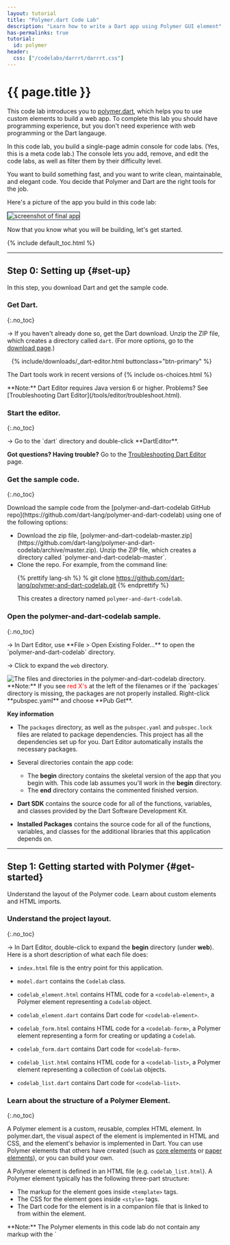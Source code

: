 ```yaml
---
layout: tutorial
title: "Polymer.dart Code Lab"
description: "Learn how to write a Dart app using Polymer GUI element"
has-permalinks: true
tutorial:
  id: polymer
header:
  css: ["/codelabs/darrrt/darrrt.css"]
---
```


# {{ page.title }}

This code lab introduces you to [polymer.dart](/polymer/),
which helps you to use custom elements to build a web app.
To complete this lab you should have programming experience,
but you don't need experience
with web programming or the Dart langauge.

In this code lab, you build a single-page admin console for code labs.
(Yes, this is a meta code lab.) The console lets you add, remove,
and edit the code labs, as well as filter them by their difficulty level.

You want to build something fast, and you want to write clean,
maintainable, and elegant code. You decide that Polymer and Dart are
the right tools for the job.

Here's a picture of the app you build in this code lab:

<img style="border:1px solid #021a40;" src="images/final-app.png" alt="screenshot of final app"/>

Now that you know what you will be building, let's get started.

{% include default_toc.html %}

---

## Step 0: Setting up {#set-up}

In this step, you download Dart and get the sample code.

### Get Dart.
{:.no_toc}

<div class="trydart-step-details" markdown="1">

&rarr; If you haven't already done so, get the Dart download.
Unzip the ZIP file, which creates a directory called `dart`.
(For more options, go to the [download page](/tools/download.html).)

<!-- style here is a hack to remove the arrow, which was only partially
     showing-->

<div style="padding-left: 10px">
{% include/downloads/_dart-editor.html buttonclass="btn-primary" %}
</div>

<p class="os-choices" markdown="1">
  The Dart tools work in recent versions of
  {% include os-choices.html %}
</p>
</div>

<aside class="alert alert-info" markdown="1">
**Note:** Dart Editor requires Java version 6 or higher.
Problems? See [Troubleshooting Dart Editor](/tools/editor/troubleshoot.html).
</aside>

### Start the editor.
{:.no_toc}

<div class="trydart-step-details" markdown="1">
&rarr; Go to the `dart` directory and double-click **DartEditor**.

**Got questions? Having trouble?** Go to the 
[Troubleshooting Dart Editor](/tools/editor/troubleshoot.html) page.
</div>

### Get the sample code.
{:.no_toc}

<div class="trydart-step-details" markdown="1">
Download the sample code from the
[polymer-and-dart-codelab GitHub repo](https://github.com/dart-lang/polymer-and-dart-codelab)
using one of the following options:

<ul markdown="1">
<li markdown="1">
  Download the zip file,
  [polymer-and-dart-codelab-master.zip](https://github.com/dart-lang/polymer-and-dart-codelab/archive/master.zip).
  Unzip the ZIP file, which creates a directory called
  `polymer-and-dart-codelab-master`.
</li>

<li markdown="1">
  Clone the repo. For example, from the command line:

{% prettify lang-sh %}
% git clone https://github.com/dart-lang/polymer-and-dart-codelab.git
{% endprettify %}

This creates a directory named `polymer-and-dart-codelab`.
</li>
</ul>

</div>

### Open the polymer-and-dart-codelab sample.
{:.no_toc}

<div class="trydart-step-details" markdown="1">
&rarr; In Dart Editor, use **File > Open Existing Folder...** to open
the `polymer-and-dart-codelab` directory.

&rarr; Click to expand the `web` directory.
</div>

<div class="row"> <div class="col-md-7" markdown="1">

<img src="images/filesanddirs.png" alt="The files and directories in the polymer-and-dart-codelab directory." />

<div class="trydart-note" markdown="1">
**Note:** If you see <span style="color:red">red X's</span> at the
left of the filenames or if the `packages` directory is missing,
the packages are not properly installed. Right-click **pubspec.yaml**
and choose **Pub Get**.
</div>

</div><div class="col-md-5" markdown="1">

<i class="fa fa-key key-header"> </i> <strong> Key information </strong>

* The `packages` directory, as well as the `pubspec.yaml` and `pubspec.lock`
files are related to package dependencies.
This project has all the dependencies set up for you.
Dart Editor automatically installs the necessary packages.

* Several directories contain the app code:
  - The **begin** directory contains the skeletal version of the app that you
    begin with. This code lab assumes you'll work in the **begin** directory.
  - The **end** directory contains the commented finished version.

* **Dart SDK** contains the source code for all of the functions,
  variables, and classes provided by the Dart Software Development Kit.

* **Installed Packages** contains the source code for all of the functions,
  variables, and classes for the additional libraries that this application
  depends on.

</div></div>

<hr>

## Step 1: Getting started with Polymer {#get-started}

Understand the layout of the Polymer code. Learn about custom elements and
HTML imports.

### Understand the project layout.
{:.no_toc}

<div class="trydart-step-details" markdown="1">

&rarr; In Dart Editor, double-click to expand the **begin** directory
(under **web**).  Here is a short description of what each file does:

* `index.html` file is the entry point for this application.

* `model.dart` contains the `Codelab` class.

* `codelab_element.html` contains HTML code for a `<codelab-element>`, a
Polymer element representing a `Codelab` object.

* `codelab_element.dart` contains Dart code for `<codelab-element>`.

* `codelab_form.html` contains HTML code for a `<codelab-form>`, a
Polymer element representing a form for creating or updating a `Codelab`.

* `codelab_form.dart` contains Dart code for `<codelab-form>`.

* `codelab_list.html` contains HTML code for a `<codelab-list>`, a
Polymer element representing a collection of `Codelab` objects.

* `codelab_list.dart` contains Dart code for `<codelab-list>`.

</div>

### Learn about the structure of a Polymer Element.
{:.no_toc}

<div class="trydart-step-details" markdown="1">

A Polymer element is a custom, reusable, complex HTML element.
In polymer.dart, the visual aspect of the element is implemented in HTML
and CSS, and the element's behavior is implemented in Dart.
You can use Polymer elements that others have created (such as
[core elements](http://pub.dartlang.org/packages/core_elements) or
[paper elements](http://pub.dartlang.org/packages/paper_elements)),
or you can build your own.

A Polymer element is defined in an HTML file (e.g. `codelab_list.html`). A
Polymer element typically has the following three-part structure:

* The markup for the element goes inside `<template>` tags.
* The CSS for the element goes inside `<style>` tags.
* The Dart code for the element is in a companion file that is linked to from
within the element.


<aside class="alert alert-info" markdown="1">
**Note:** The Polymer elements in this code lab do not contain any markup
with the `<template>` tag at this stage.
You'll be adding that as you proceed through the code lab.
The CSS is already added, and you won't need to change it.
</aside>

</div>

### Bootstrap a Polymer application.
{:.no_toc}

<div class="trydart-step-details" markdown="1">

The `index.html` file is this application's entry point:

{% prettify html %}
<!DOCTYPE html>
<html>
  <head>
    <meta charset="utf-8">
    <meta name="viewport" content="width=device-width, initial-scale=1.0">
    <title>Polymer: Build an Admin Console Using Dart</title>
    <link rel="import" href="codelab_list.html">
    <link rel="stylesheet" href="app.css">
    <script type="application/dart">export 'package:polymer/init.dart';</script>
  </head>
  <body>
    <h1>Polymer: Build an Admin Console Using Dart</h1>
    <codelab-list></codelab-list>
  </body>
</html>
{% endprettify %}

The following line initializes Polymer:

{% prettify html %}
<script type="application/dart">export 'package:polymer/init.dart';</script>
{% endprettify %}

The following line is an example of an **HTML import**,
an important part of the Web Component stack:

{% prettify html %}
<link rel="import" href="codelab_list.html">
{% endprettify %}

HTML imports are a way to include and reuse HTML documents in other HTML
documents. We use the `<codelab-list>` component imported from
`codelab_list.html` like any other HTML element:

{% prettify html %}
<body>
  ...
  <codelab-list></codelab-list>
</body>
{% endprettify %}

</div>

### Run your app.
{:.no_toc}

<div class="trydart-step-details" markdown="1">

&rarr; Right-click **index.html** (under **begin**) and choose
**Run in Dartium**. This launches the app in a custom build of Chromium
which includes the Dart VM. In later steps, you'll run the app in JavaScript
as well.

&rarr; A dialog may ask for remote device access in order to run your Dart
application.  Click OK to accept this application.

For now, all you see is a headline. You'll now write the rest of this app!
</div>

## Step 2: Creating a code lab model {#create-model}

<div class="row"> <div class="col-md-7" markdown="1">

<div class="trydart-step-details" markdown="1">

&rarr; Open `model.dart` and replace the contents of the barebones `Codelab` class
with the following:

{% prettify dart %}
class Codelab extends Observable {
  static const List<String> LEVELS
      = const ['easy', 'intermediate', 'advanced'];
  static const MIN_TITLE_LENGTH = 10;
  static const MAX_TITLE_LENGTH = 30;
  static const MAX_DESCRIPTION_LENGTH = 140;

  @observable String title;
  @observable String description;
  @observable String level;

  // Constructor.
  Codelab([this.title = "", this.description = ""]);
}
{% endprettify %}

</div>

</div> <div class="col-md-5" markdown="1">

<i class="fa fa-key key-header"> </i><strong> Key information</strong>

* You've defined some constants containing validation rules for a
`Codelab` object.

* You've defined three fields,  `title`, `description`, and `level`.
And you've restricted each code lab to one of three preset levels.

* Notice the `@observable` annotation before `title`, `description`, and
`level`? This tells Polymer that you want to trigger *two-way data binding*
between these fields and the UI. This provides the following functionality:

  * When an @observable field's value changes, the UI for that field updates
automatically.
  * When a UI element (such as a `<form>` element) is bound to an @observable
field, it can modify its value.

<div class="trydart-step-details" markdown="1">
Two-way data binding is very powerful, and you'll be using it when you
create the HTML for the `<codelab-form>` element.
</div>

</div></div>


### Run your app.
{:.no_toc}

<div class="trydart-step-details" markdown="1">

&rarr; Right-click **index.html** (under **begin**) and choose
**Run in Dartium**.

Since we haven't updated the UI, you still see just the bare headline. We'll
be changing the UI soon.

Check that your project builds without errors.

</div>

## Step 3: Creating a code lab form {#create-form}

### Update the form template.
{:.no_toc}

<div class="row"> <div class="col-md-7" markdown="1">

<div class="trydart-step-details" markdown="1">

&rarr; Open **`codelab_form.html`**. Add the following snippet of markup between
`</style>` and the `</template>` (there's nothing there now):

{% prettify html %}{% raw %}
<form>
  <div class="field">
    <textarea placeholder="Add title" value="{{codelab.title}}">
    </textarea>
    <div>
      <span class="chars-left">{{maxTitleLength - codelab.title.length}}</span>
    </div>
  </div>
  <div class="field">
    <textarea placeholder="Add description" value="{{codelab.description}}">
    </textarea>
    <div>
      <span class="chars-left">
        {{maxDescriptionLength - codelab.description.length}}
      </span>
    </div>
  </div>
  <div class="field">
    <label>Level: </label>
    <select value="{{codelab.level}}">
      <option template repeat="{{level in allLevels}}">
        {{level}}
      </option>
    </select>
  </div>
  <div>
    <button type="submit">Submit</button>
  </div>
</form>
{% endraw %}{% endprettify %}

</div>

</div><div class="col-md-5" markdown="1">

<i class="fa fa-key key-header"></i> <strong>Key information</strong>

<ul markdown="1">
<li markdown="1">
  You've added a couple of `<textarea>` tags for the `title` and
  `description` fields, a `<select>` for the `level` field, and a `Submit`
  button.
</li>

<li markdown="1">
  You bind `<form>` widgets to fields of the `codelab` object:

{% prettify html %}{% raw %}
<textarea placeholder="Add title"
          value="{{codelab.title}}">
</textarea>
...
<textarea placeholder="Add description"
          value="{{codelab.description}}">
</textarea>
...
<select value="{{codelab.level}}">
  ...
</select>
{% endraw %}{% endprettify %}
</li>
</ul>

Since the `title`, `description`, and `level` fields in the
`Codelab` model are observable, this creates a **two-way data
binding** between the fields and the UI. This provides the following
functionality:

<ul markdown="1">
<li markdown="1">
  If a field has an initial value, it is displayed
  (useful when editing an object).
</li>

<li markdown="1">
  If the user changes the value of a bound form element,
  the value of the `@observable` field updates automatically.
</li>

<li markdown="1">
  Data binding makes it easy to keep track of the characters remaining for
  each `<textarea>` field.

{% prettify html %}{% raw %}
<span class="chars-left">{{maxTitleLength - codelab.title.length}}</span>
...
<span class="chars-left">{{maxDescriptionLength - codelab.description.length}}</span>
{% endraw %}{% endprettify %}

Since changes to observable fields is live, the counters update as the user
types into a `<textarea>`.
</li>

<li markdown="1">
  You use `template repeat` to iterate over the three `level` values:

{% prettify html %}{% raw %}
<select value="{{codelab.level}}">
  <option template
      repeat="{{level in allLevels}}">
    {{level}}
  </option>
</select>
{% endraw %}{% endprettify %}
</li>
</ul>

</div></div>

### Update the Dart code.
{:.no_toc}

<div class="row"> <div class="col-md-7" markdown="1">

<div class="trydart-step-details" markdown="1">

&rarr; Open `codelab_form.dart` and add this line to the beginning of the
`CodelabFormElement` class:

{% prettify dart %}
@published Codelab codelab;
{% endprettify %}

</div>

</div><div class="col-md-5" markdown="1">

<i class="fa fa-key key-header"></i> <strong>Key information</strong>

<ul markdown="1">
<li markdown="1">
  This declares a `Codelab` object as a `CodelabFormElement` field.
  The `@published` annotation lets you pass the
  `codelab` object as an attribute to `<codelab-form>` as is done here,
  for example:

{% prettify html %}{% raw %}
<codelab-form
    codelab="{{codelab}}"></codelab-form>
{% endraw %}{% endprettify %}
</li>
</ul>

</div>

<div class="row"> <div class="col-md-7" markdown="1">

<div class="trydart-step-details" markdown="1">

&rarr; Next, add the following lines to the `CodelabFormElement` class:

{% prettify dart %}
List<String> get allLevels => Codelab.LEVELS;
int get minTitleLength =>  Codelab.MIN_TITLE_LENGTH;
int get maxTitleLength => Codelab.MAX_TITLE_LENGTH;
int get maxDescriptionLength => Codelab.MAX_DESCRIPTION_LENGTH;
{% endprettify %}

</div>

</div><div class="col-md-5" markdown="1">

<i class="fa fa-key key-header"></i> <strong>Key information</strong>

* Defining these getters lets you use `Codelab` model's static
  variables inside Polymer templates.

</div></div>

<div class="row"> <div class="col-md-7" markdown="1">

<div class="trydart-step-details" markdown="1">

  The new version of `CodelabFormElement` should now look like this:

{% prettify dart %}
@CustomTag('codelab-form')
class CodelabFormElement extends PolymerElement {
  @published Codelab codelab;

  List<String> get allLevels => Codelab.LEVELS;
  int get minTitleLength =>  Codelab.MIN_TITLE_LENGTH;
  int get maxTitleLength => Codelab.MAX_TITLE_LENGTH;
  int get maxDescriptionLength => Codelab.MAX_DESCRIPTION_LENGTH;

  CodelabFormElement.created() : super.created() {}
}
{% endprettify %}

</div>

</div><div class="col-md-5" markdown="1">

<i class="fa fa-key key-header"></i> <strong>Key information</strong>

<ul markdown="1">
<li markdown="1">
  In **`codelab_form.dart`**, the `@CustomTag` annotation before the
  `CodelabFormElement` class declares the tag for the element. The tag for
  CodelabFormElement is `<codelab-form>`.
</li>

<li markdown="1">
  The `CodelabFormElement` inherits from
  `PolymerElement`.  The following constructor definition is required:

{% prettify dart %}
CodelabFormElement.created() : super.created() {}
{% endprettify %}
</li>

<li markdown="1">
  In **`codelab_form.html`**, you use 'double curlies'
  (`{% raw %}{{}}{% endraw %}`) for variable and expression
  interpolation.
</li>

</ul>

</div></div></div>

### Run your app.
{:.no_toc}

<div class="trydart-step-details" markdown="1">

&rarr; Right-click **index.html** (under **begin**) and choose
**Run in Dartium**.

You still only see the bare headline (this is about to change).
But make sure that your app runs without any errors.
</div>

## Step 4: Displaying the form {#display-form}

### Update the `codelab` list.
{:.no_toc}

<div class="row"> <div class="col-md-7" markdown="1">

<div class="trydart-step-details" markdown="1">

You've created the form, and now you add it to the `<codelab-list>`
element to display it in the UI.

&rarr; Open `codelab_list.html`, and add the following between the
`</style>` and the `</template>` tags (there is nothing there now):

{% prettify html %}{% raw %}
<div>
  <codelab-form codelab="{{newCodelab}}"></codelab-form>
</div>
{% endraw %}{% endprettify %}

&rarr; In `codelab_list.dart`, modify the `CodelabList` class so it looks like
this:

{% prettify dart %}
@CustomTag('codelab-list')
class CodelabList extends PolymerElement {
   @observable Codelab newCodelab = new Codelab();
   String get defaultLevel => Codelab.LEVELS[1];

   CodelabList.created() : super.created() {
     newCodelab.level = defaultLevel;
   }
}
{% endprettify %}
</div>

</div> <div class="col-md-5" markdown="1">

<i class="fa fa-key key-header"> </i><strong> Key information</strong>

* In `codelab_list.dart`, you've added a `newCodelab` field that
binds to the template.

* You've assigned a default value to `newCodelab`'s `level`. When the
`<form>` loads, the default level is automatically selected.

</div></div>

### Run your app.
{:.no_toc}

<div class="trydart-step-details" markdown="1">

&rarr; Right-click **index.html** (under **begin**) and choose
**Run in Dartium**.

You should see the following:

* The form is now displayed.
* The 'intermediate' level is selected.
* As you type in the `<textarea>`s, the counters change.

You haven't implemented `Submit` functionality for the form yet, so
hitting 'Submit' just reloads the page (and wipes your content). Also,
while it is nice that counters tell the user about the remaining
characters for the `title` and `description` fields, you want to
implement better field validation and error handling.

</div>

## Step 5: Validating form data {#validate-form}

### Add validators.
{:.no_toc}

<div class="row"> <div class="col-md-7" markdown="1">

<div class="trydart-step-details" markdown="1">

&rarr; In **`codelab_form.dart`**, add the following fields to the
`CodelabFormElement` class directly above the `CodelabFormElement.created()`
constructor:

{% prettify dart %}
@observable String titleErrorMessage = '';
@observable String descriptionErrorMessage = '';
{% endprettify %}

&rarr; After the constructor, add the following validator methods:

{% prettify dart %}
bool validateTitle() {
  if (codelab.title.length < minTitleLength ||
      codelab.title.length > maxTitleLength) {
    titleErrorMessage = "Title must be between $minTitleLength and "
        "$maxTitleLength characters.";
    return false;
  }
  titleErrorMessage = '';
  return true;
}

bool validateDescription() {
  if (codelab.description.length > maxDescriptionLength) {
    descriptionErrorMessage = "Description cannot be more than "
        "$maxDescriptionLength characters.";
    return false;
  }
  descriptionErrorMessage = '';
  return true;
}
{% endprettify %}

</div>

</div> <div class="col-md-5" markdown="1">

<i class="fa fa-key key-header"> </i><strong> Key information</strong>

* The validation code is pretty straightforward: each method checks a
  code lab field against the validation rules defined in the
  model.  If validation fails, the validator sets an error message and
  returns false. Otherwise it removes the error message and returns true.

</div></div>

### Plug the validators into your template.
{:.no_toc}

<div class="row"> <div class="col-md-7" markdown="1">

<div class="trydart-step-details" markdown="1">

&rarr; In **`codelab_form.html`**, replace the `<form>` with the
following:

{% prettify html %}{% raw %}
<form>
  <div class="field">
    <textarea placeholder="Add title" value="{{codelab.title}}"
              on-keyup="{{validateTitle}}">
    </textarea>
    <div>
      <span class="chars-left">
          {{maxTitleLength - codelab.title.length}}</span>
      <span class="error" hidden?="{{titleErrorMessage.isEmpty}}">
          {{titleErrorMessage}}
      </span>
    </div>

  </div>
  <div class="field">
    <textarea placeholder="Add description" value="{{codelab.description}}"
              on-keyup="{{validateDescription}}">
    </textarea>
    <div>
      <span class="chars-left">
        {{maxDescriptionLength - codelab.description.length}}
      </span>
      <span class="error" hidden?="{{descriptionErrorMessage.isEmpty}}">
        {{descriptionErrorMessage}}
      </span>
    </div>
  </div>
  <div class="field">
    <label>Level: </label>
    <select value="{{codelab.level}}">
      <option template repeat="{{level in allLevels}}">
        {{level}}
      </option>
    </select>
  </div>
  <div>
    <button type="submit">Submit</button>
  </div>
</form>
{% endraw %}{% endprettify %}

</div>

</div> <div class="col-md-5" markdown="1">

<i class="fa fa-key key-header"> </i><strong> Key information</strong>

<ul markdown="1">
<li markdown="1">
  You now invoke `validateTitle()` and `validateDescription()`
  every time the user releases a key:

{% prettify html %}{% raw %}
<textarea ...
   on-keyup="{{validateTitle}}"></textarea>
...
<textarea ...
   on-keyup="{{validateDescription}}"></textarea>
{% endraw %}{% endprettify %}

Polymer uses the `on-<event>` syntax for events.
</li>

<li markdown="1">
  You now display error messages when validation fails:

{% prettify html %}{% raw %}
<span class="error"
   hidden?="{{titleErrorMessage.isEmpty}}">
  {{titleErrorMessage}}
</span>
...
<span class="error"
   hidden?="{{descriptionErrorMessage.isEmpty}}">
  {{descriptionErrorMessage}}
</span>
{% endraw %}{% endprettify %}

When there is no error message, you set the `hidden` attribute on the
`<span>`. Using `?=` syntax to set boolean attributes is common in
Polymer.
</li>
</ul>

</div></div>

### Run your app.
{:.no_toc}

<div class="trydart-step-details" markdown="1">

&rarr; Right-click **index.html** (under **begin**) and choose
**Run in Dartium**.

You should see the following:

* The form displays error messages as the user interacts with it.
* The error message clears when a field validates.

While validation works now, there is still no way to submit the form and
display the new code lab object.

</div>

## Step 6: Displaying code labs {#display-codelabs}

### Make the Submit button work.
{:.no_toc}

<div class="row"> <div class="col-md-7" markdown="1">

<div class="trydart-step-details" markdown="1">

&rarr; In **`codelab_form.dart`** add the following code to the bottom of
the `CodelabFormElement` class:

{% prettify dart %}
validateCodelab(Event event, Object detail, Node sender) {
  event.preventDefault();
  if (validateTitle() && validateDescription()) {
    dispatchEvent(new CustomEvent('codelabvalidated',
        detail: {'codelab': codelab}));
  }
}
{% endprettify %}

</div>

</div> <div class="col-md-5" markdown="1">

<i class="fa fa-key key-header"> </i><strong> Key information</strong>

* The `validateCodelab()` method calls the code lab validators.

* If the code lab object validates,
`validateCodelab()` fires a **custom event**,
passing the validated code lab object as data.

* It is the responsibility of
`<codelab-form>`'s parent element to register a
listener that adds the new code lab to `<codelab-list>`.
You implement that code in the next step.

</div></div>

<div class="trydart-step-details" markdown="1">

<aside class="callout">
<b>Note:</b>
Using custom events for communication between child and parent elements
is a common pattern in Polymer.
</aside>
</div>

<div class="trydart-step-details" markdown="1">

Next, you plug `validateCodelab()` into the template.

<div class="row"> <div class="col-md-7" markdown="1">

&rarr; In **`codelab_form.html`**,
add an `on-submit` event to the `<form>` element:

{% prettify html %}{% raw %}
<form on-submit="{{validateCodelab}}">
{% endraw %}{% endprettify %}

Now write code to handle the `codelabvalidated` event.

&rarr; In **`codelab_list.html`**, replace the HTML between the `</style>`
and the `</template>` tags with the following:

{% prettify html %}{% raw %}
<div on-codelabvalidated="{{addCodelab}}">
  <codelab-form codelab="{{newCodelab}}"></codelab-form>
</div>
<div>
  <template repeat="{{codelab in codelabs}}">
    <codelab-element codelab="{{codelab}}"></codelab-element>
  </template>
</div>
{% endraw %}{% endprettify %}

&rarr; In **`codelab_list.dart`**, add the following at the top of the
`CodelabList` class body:

{% prettify dart %}
@observable List<Codelab> codelabs = toObservable([]);
{% endprettify %}

&rarr;Then add these methods to the bottom of `CodelabList`:

{% prettify dart %}
resetForm() {
  newCodelab = new Codelab();
  newCodelab.level = defaultLevel;
}

addCodelab(Event e, var detail, Node sender) {
  e.preventDefault();
  codelabs.add(detail['codelab']);
  resetForm();
}
{% endprettify %}

</div> <div class="col-md-5" markdown="1">

<i class="fa fa-key key-header"> </i><strong> Key information</strong>

<ul markdown="1">
<li markdown="1">
  You added a `codelabs` field to `CodelabFormElement` and made it
  observable. This is the definitive collection of code labs in this app.
</li>

<li markdown="1">
  You added an `on-codelabvalidated` handler to `<codelab-form>`s
parent element:

{% prettify html %}{% raw %}
<div on-codelabvalidated="{{addCodelab}}">
  <codelab-form
   codelab="{{newCodelab}}"></codelab-form>
</div>
{% endraw %}{% endprettify %}

When `<codelab-form>` fires a `codelabvalidated` event,
it transmits the newly created code lab in the `detail` parameter.
When the parent
`<div>` triggers `addCodelab()`, it appends the code lab to the `codelabs`
list and resets the form.
</li>

<li markdown="1">
  You added code to display all code labs:

{% prettify html %}{% raw %}
<template repeat="{{codelab in codelabs}}">
  <codelab-element
   codelab="{{codelab}}"></codelab-element>
</template>
{% endraw %}{% endprettify %}
</li>
</ul>

</div></div>

### Display the code lab object.
{:.no_toc}

&rarr; In **`codelab_element.html`**, add the following between the
`</style>` and the `</template>` tags (there's nothing there now):

{% prettify html %}{% raw %}
<div>
  <div class="codelab">
    <div class="field">
      <h2>{{codelab.title}}</h2>
    </div>

    <div class="field">
      <p>{{codelab.description}}</p>
    </div>

    <div class="field">
      <p><span>Level: </span>{{codelab.level}}</p>
    </div>
  </div>
</div>
{% endraw %}{% endprettify %}

<div class="row"> <div class="col-md-7" markdown="1">

<div class="trydart-step-details" markdown="1">

&rarr; In **`codelab_element.dart`**, add the following as the first
line in the body of the `CodelabElement` class:

{% prettify dart %}
@published Codelab codelab;
{% endprettify %}

</div>

</div> <div class="col-md-5" markdown="1">

<i class="fa fa-key key-header"> </i><strong> Key information</strong>

* Adding the `@published` annotation lets you pass a code lab as an attribute
  to `<codelab-element>`.

</div></div>

### Run your app.
{:.no_toc}

<div class="trydart-step-details" markdown="1">

&rarr; Right-click **index.html** file (under **begin**) and choose
**Run in Dartium**.

You should see the following:

* Your code lab shows up on the page when you hit "Submit".
* You cannot submit a form with validation errors.
* The form clears after a code lab is successfully created.

</div>

## Step 7: Editing a code lab {#edit-codelab}

### Update the `codelab-element` element.
{:.no_toc}

<div class="row"> <div class="col-md-7" markdown="1">

<div class="trydart-step-details" markdown="1">

&rarr; In **`codelab_element.html`**, replace all content between
the `</style>` and `</template>` tags with the following:

{% prettify html %}{% raw %}
<div on-formNotNeeded="{{cancelEditing}}"
     on-codelabvalidated="{{updateCodelab}}">
  <template if="{{!editing}}">
    <div class="codelab">
      <div class="field">
        <h2>{{codelab.title}}</h2>
      </div>

      <div class="field">
        <p>{{codelab.description}}</p>
      </div>

      <div class="field">
        <p><span>Level: </span>{{codelab.level}}</p>
      </div>

      <div class="field">
        <span on-click="{{startEditing}}" class="small">Edit</span>
      </div>
    </div>
  </template>
  <template if="{{editing}}">
    <codelab-form codelab="{{codelab}}"></codelab-form>
  </template>
</div>
{% endraw %}{% endprettify %}

</div>


<div class="trydart-step-details" markdown="1">

&rarr; In **`codelab_element.dart`**, add the following at the top
of the `CodelabElement` class body:

{% prettify dart %}
@observable bool editing = false;
Codelab _cachedCodelab;
{% endprettify %}

&rarr; After the `CodelabElement.created()` constructor, add the
following methods:

{% prettify dart %}
updateCodelab(Event e, var detail, Node sender) {
  e.preventDefault();
  editing = false;
}

startEditing(Event e, var detail, Node sender) {
  e.preventDefault();
  _cachedCodelab = new Codelab();
  copyCodelab(_cachedCodelab, codelab);
  editing = true;
}

cancelEditing(Event e, var detail, Node sender) {
  e.preventDefault();
  copyCodelab(codelab, _cachedCodelab);
  editing = false;
}

copyCodelab(source, destination) {
  source.title = destination.title;
  source.description = destination.description;
  source.level = destination.level;
}
{% endprettify %}

</div>

</div> <div class="col-md-5" markdown="1">

<i class="fa fa-key key-header"> </i><strong> Key information</strong>

<ul markdown="1">
<li markdown="1">
  You created a boolean `editing` field to keep track of the
  editing status of a `CodelabElement` object.
</li>

<li markdown="1">
  You use `editing` to conditionally render templates:

{% prettify html %}{% raw %}
<template if="{{!editing}}">
  ...
</template>
<template if="{{editing}}">
  ...
</template>
{% endraw %}{% endprettify %}
</li>

<li markdown="1">
  You created a `_cachedCodelab` field to store the edited
  code lab's contents.
  If you cancel editing, you restore the original code lab values from
  `_cachedCodelab`. See the `startEditing()` and `cancelEditing()` methods
  in `CodelabElement` for the caching workflow.
</li>
</ul>

</div></div>

### Add a cancel button.
{:.no_toc}

<div class="row"> <div class="col-md-7" markdown="1">

<div class="trydart-step-details" markdown="1">

&rarr; In **`codelab_form.dart`**, add the following method to the
bottom of the `CodelabFormElement` class body:

{% prettify dart %}
cancelForm(Event event, Object detail, Node sender) {
  event.preventDefault();
  titleErrorMessage = '';
  descriptionErrorMessage = '';
  dispatchEvent(new CustomEvent('formnotneeded'));
}
{% endprettify %}

&rarr; In **`codelab_form.html`**, locate the `<div>` containing the
`Submit` button:

{% prettify btml %}
<div>
  <button type="submit">Submit</button>
</div>
{% endprettify %}

&rarr; Add a **Cancel** button next to it. The `<div>` should look like
this:

{% prettify html %}{% raw %}
<div>
  <button type="submit">Submit</button>
  <button type="button" on-click="{{cancelForm}}">Cancel</button>
</div>
{% endraw %}{% endprettify %}

&rarr; In **`codelab_list.html`**, find the first `<div>` (located
immediately after the `</style>` tag):

{% prettify html %}{% raw %}
<div on-codelabvalidated="{{addCodelab}}">
{% endraw %}{% endprettify %}

&rarr; Add an `on-formnotneeded` event handler so that the `<div>`
looks like this:

{% prettify html %}{% raw %}
<div on-codelabvalidated="{{addCodelab}}"
     on-formnotneeded="{{resetForm}}">
{% endraw %}{% endprettify %}
</div>

</div> <div class="col-md-5" markdown="1">

<i class="fa fa-key key-header"> </i><strong> Key information</strong>

* In `CodelabFormElement`, the  `cancelForm()` method dispatches
  a `formnotneeded` custom event when `<codelab-form>` is no longer being
  used. It is up to `<codelab-form>`'s parent element to decide how to
  handle the custom event.

* In `<codelab-list>`, the parent of `<codelab-form>`
  handles the `formnotneeded` event by calling `CodelabList`'s `resetForm()`
  method, which clears the form.

* In `<codelab-element>`, the parent of `<codelab-form>`
  handles the `formnotneeded` event by calling `CodelabElement`'s
  `cancelEditing()` method, which clears the form, and _also closes it_.

</div></div>

### Run your app.
{:.no_toc}

<div class="trydart-step-details" markdown="1">

&rarr; Right-click **index.html** (under **begin**) and choose
**Run in Dartium**.

You should see the following:

* You can now edit a code lab.
* While editing, you can press **Cancel** to cancel the edit.
* You cannot render the code lab in an invalid state, and still
be able to save it.

</div>

## Step 8: Deleting a code lab {#delete-codelab}

### Add the delete link.
{:.no_toc}

<div class="trydart-step-details" markdown="1">

&rarr; In **`codelab_element.html`**,
located the `<div>` with the **Edit** link:

{% prettify html %}{% raw %}
<div class="field">
  <span on-click="{{startEditing}}" class="small">Edit</span>
</div>
{% endraw %}{% endprettify %}

&rarr; Add a **Delete** link to the `<div>`, which should now look like
this:

{% prettify html %}{% raw %}
<div class="field">
  <span on-click="{{startEditing}}" class="small">Edit</span> |
  <span on-click="{{deleteCodelab}}" class="small">Delete</span>
</div>
{% endraw %}{% endprettify %}

</div>

### Dispatch a custom event.
{:.no_toc}

<div class="row"> <div class="col-md-7" markdown="1">

<div class="trydart-step-details" markdown="1">

&rarr; In **`codelab_element.dart`**,
add the following method to the bottom of the `CodelabElement` class body:

{% prettify dart %}{% raw %}
deleteCodelab(Event e, var detail, Node sender) {
  e.preventDefault();
  dispatchEvent(new CustomEvent('deletecodelab',
      detail: {'codelab': codelab}));
}
{% endraw %}{% endprettify %}

</div>

### Handle the custom event.
{:.no_toc}

<div class="trydart-step-details" markdown="1">

&rarr; In **`codelab_list.html`**, locate the `<div>` containing the
`template repeat`:

{% prettify html %}{% raw %}
<div>
  <template repeat="{{codelab in codelabs}}">
    ...
  </template>
</div>
{% endraw %}{% endprettify %}

&rarr; Add a `deletecodelab` handler to the `<div>`. It should now look
like this:

{% prettify html %}{% raw %}
<div on-deletecodelab="{{deleteCodelab}}">
  <template repeat="{{codelab in codelabs}}">
    ...
  </template>
</div>
{% endraw %}{% endprettify %}

&rarr; In **`codelab_list.dart`**, add the following method to the
bottom of the `CodelabList` class body:

{% prettify dart %}
deleteCodelab(Event e, var detail, Node sender) {
  var codelab = detail['codelab'];
  codelabs.remove(codelab);
}
{% endprettify %}

</div>

</div> <div class="col-md-5" markdown="1">

<i class="fa fa-key key-header"> </i><strong> Key information</strong>

* The `deleteCodelab()` method in `CodelabElement`
  dispatches a `deleteCodelab` custom event, and forwards the code lab to be
  deleted with that event.

* `<codelab-element>`'s parent `<div>` inside
  `<codelab-list>` handles the `deletecodelab` custom event by
  invoking `CodelabList`'s
  `deleteCodelab()` method. This method removes the code lab from the `codelabs`
  list. Since `codelabs` is an observed variable (see the `@observable`
  annotation that precedes it in `CodelabList`), the UI updates automatically
  and removes the code lab.

</div></div>

### Run your app.
{:.no_toc}

<div class="trydart-step-details" markdown="1">

&rarr; Right-click **index.html** (under **begin**) and choose
**Run in Dartium**.

You should see the following:

* You can now delete a code lab.
* The UI refreshes automatically with the deleted code lab removed from the
  list of displayed code labs.

You have now implemented full CRUD (Create, Read, Update, Delete)
functionality for code lab objects. The admin you've created works well, but as
the number of code labs increases, you'd like to be able to filter them by
code lab level.

</div>

## Step 9: Filtering the code labs list {#filter-codelabs}

### Know what you're building.
{:.no_toc}

<div class="trydart-step-details" markdown="1">

The `codelabs` list is the canonical source of truth for this app.
In this step, you implement functionality to show a filtered subset
of all code labs.

This step breaks down into the following sections:

- You create a `filteredCodelabs` list to store filtered code lab objects.

- You update the contents of `filteredCodelabs` every time a code lab is
added or removed, or when a code lab's `level` is changed.

- You add a `<select>` to the `<codelab-list>` that lets a user
filter code labs by level.

You begin by creating a `filteredCodelabs` field and a `filter()` method
in `CodelabList`.

</div>

### Implement the filter code.
{:.no_toc}

<div class="row"> <div class="col-md-7" markdown="1">

<div class="trydart-step-details" markdown="1">

&rarr; In **`codelab_list.dart`**,
begin by adding the following lines at the beginning of the
`CodelabList` class body:

{% prettify dart %}
static const ALL = "all";
final List<String> filters = [ALL]..addAll(Codelab.LEVELS);
@observable String filterValue = ALL;
@observable List<Codelab> filteredCodelabs = toObservable([]);
{% endprettify %}

&rarr; Inside the `CodelabList.created()` constructor, add the following
line:

{% prettify dart %}
filteredCodelabs = codelabs;
{% endprettify %}

The constructor should now look like this:

{% prettify dart %}
CodelabList.created() : super.created() {
  filteredCodelabs = codelabs;
  newCodelab.level = defaultLevel;
}
{% endprettify %}

&rarr; In the `CodelabList` class body, add these methods:

{% prettify dart %}
filter() {
  if (filterValue == ALL) {
    filteredCodelabs = codelabs;
    return;
  }
  filteredCodelabs = codelabs.where((codelab) {
    return codelab.level == filterValue;
  }).toList();
}

codelabsChanged() {
  filter();
}
{% endprettify %}

</div>

</div> <div class="col-md-5" markdown="1">

<i class="fa fa-key key-header"> </i><strong> Key information</strong>

<ul markdown="1">
<li markdown="1">
  Inside `CodelabList`, you created a `filters` field for the
  filter options you plan to expose through the UI. This includes the
  three preset code lab levels, as well as 'all'.

{% prettify dart %}
final List<String> filters = [ALL]..addAll(Codelab.LEVELS);
{% endprettify %}
</li>

<li markdown="1">
  You created a list, `filteredCodelabs`, to store the
  filtered code labs. Since `filteredCodelabs` is observable(note the
  @observable annotation), the UI updates
  automatically when it changes.
</li>

<li markdown="1">
  You added a `filter()` method to `CodelabList` that filters the
  contents of `codelabs` and saves the results in `filteredCodelabs`.
</li>

<li markdown="1">
  The `codelabsChanged()` method in `CodelabList` is an example of a
  Polymer _changed watcher_.
  All properties on Polymer elements can be watched for changes
  by implementing a <code><em>propertyName</em>Changed</code> handler.
  When the value of a watched property changes,
  the watcher runs automatically.
  Since `codelabs` is a field in `CodelabList`, you
  can watch it for changes by implementing a `codelabsChanged()` method.
</li>
</ul>

</div></div>

### Iterate over filteredCodelabs.
{:.no_toc}

<div class="row"> <div class="col-md-7" markdown="1">

<div class="trydart-step-details" markdown="1">

&rarr; In **`codelab_list.html`**,
remove everything between the `</template>` and `</style>` tags,
and insert the following HTML in its place:

{% prettify html %}{% raw %}
<div>
  <label>Filter: </label>
  <select value="{{filterValue}}" on-change="{{filter}}">
    <option template repeat="{{filter in filters}}">
      {{filter}}
    </option>
  </select>
</div>
<div on-codelabvalidated="{{addCodelab}}"
     on-formnotneeded="{{resetForm}}">
  <codelab-form codelab="{{newCodelab}}"></codelab-form>
</div>
<div on-deletecodelab="{{deleteCodelab}}"
     on-levelchanged="{{filter}}">
  <template repeat="{{codelab in filteredCodelabs}}">
    <codelab-element codelab="{{codelab}}"></codelab-element>
  </template>
</div>
{% endraw %}{% endprettify %}

</div>

</div> <div class="col-md-5" markdown="1">

<i class="fa fa-key key-header"> </i><strong> Key information</strong>

<ul markdown="1">
<li markdown="1">
  You use a `template repeat` to iterate over the list of filters.

{% prettify html %}{% raw %}
<option template repeat="{{filter in filters}}">
  {{filter}}
</option>
{% endraw %}{% endprettify %}
</li>

<li markdown="1">
  When displaying code labs in `<codelab-list>`, you now iterate
  over `filteredCodelabs`, not `codelabs`:

{% prettify html %}{% raw %}
<template
 repeat="{{codelab in filteredCodelabs}}">
  <codelab-element
   codelab="{{codelab}}"></codelab-element>
</template>
{% endraw %}{% endprettify %}
</li>
</ul>

</div></div>

### Handle changes to a code lab's level.
{:.no_toc}

You've implemented _most_ of the filter functionality. But what happens
when you're in a filtered view, decide to edit a code lab, and then
change its level? You want the filtering to feel live, and you want
the change in a code lab's level to automatically trigger the filter
process. This is easy to implement.

<div class="row"> <div class="col-md-7" markdown="1">

<div class="trydart-step-details" markdown="1">

&rarr; In **`codelab_element.dart`**,
replace the `updateCodelab()` method with this new version:

{% prettify dart %}
updateCodelab(Event e, var detail, Node sender) {
  e.preventDefault();
  if (_cachedCodelab.level != codelab.level) {
    dispatchEvent(new CustomEvent('levelchanged'));
  }
  editing = false;
}
{% endprettify %}

</div>

</div> <div class="col-md-5" markdown="1">

<i class="fa fa-key key-header"> </i><strong> Key information</strong>

<ul markdown="1">
<li markdown="1">
  You updated `CodelabElement`'s `updateCodelab()` method so that
  if a code lab's level changes, it fires a `levelchanged` custom event.
</li>

<li markdown="1">
  Earlier in this step, you changed the template in
  `codelab_list.html` to handle the `levelchanged` custom event:

{% prettify html %}{% raw %}
<div on-deletecodelab="{{deleteCodelab}}"
     on-levelchanged="{{filter}}">
  ...
</div>
{% endraw %}{% endprettify %}

Now when a code lab's level changes, the `CodelabList`'s `filter()` method
runs and updates `filteredCodelabs`.
</li>
</ul>

</div></div>

That's it!

### Run your app.
{:.no_toc}

<div class="trydart-step-details" markdown="1">

&rarr; Right-click **index.html** (under **begin**) and choose
**Run in Dartium**.

You should see the following:

* You can filter code labs by level.
* When you've selected a filtered view, and you modify a code lab's
level, the filtered view updates automatically.

</div>

## Step 10: Wrapping up {#wrap-up}

<div class="trydart-step-details" markdown="1">

This code lab packs a lot of information in a short time. Here are some
takeaways:

* Polymer lets you implement a lot of functionality while writing very little
code.

* Create **custom elements** to organize your code.

* Use **HTML imports** to get access to any custom elements.

* Use **observable** fields and **data binding** to keep your data and the
UI in sync.

* Optionally, use **custom events** to communicate between child and parent
elements.

</div>

### Polymer resources.
{:.no_toc}

<div class="trydart-step-details" markdown="1">

* Read more about Polymer at [polymer-project.org](http://www.polymer-project.org/).

* Polymer implements the the [Web Components][] stack.

[Web Components]: http://www.w3.org/wiki/WebComponents/

* Polymer.dart is a port of polymer.js to Dart. You can look at
[polymer.dart code on GitHub](https://github.com/dart-lang/bleeding_edge/tree/master/dart/pkg/polymer).

</div>

### Dart resources.
{:.no_toc}

<div class="trydart-step-details" markdown="1">

* Run some Dart programs online and check out the source code
on our [Samples page](/samples/).

* Learn more about Dart from
the [Dart tutorials](/tutorials/).

* [A Tour of the Dart Language](/docs/dart-up-and-running/contents/ch02.html)
shows you how to use each major Dart feature,
from variables and operators to classes and libraries.

* [A Tour of the Dart Libraries](/docs/dart-up-and-running/contents/ch03.html)
shows you how to use the major features in Dart’s libraries.

</div>

### Give us feedback.
{:.no_toc}

<div class="trydart-step-details" markdown="1">

Please provide feedback about Dart and this code lab at
[dartbug.com](http://dartbug.com/new).

</div>
